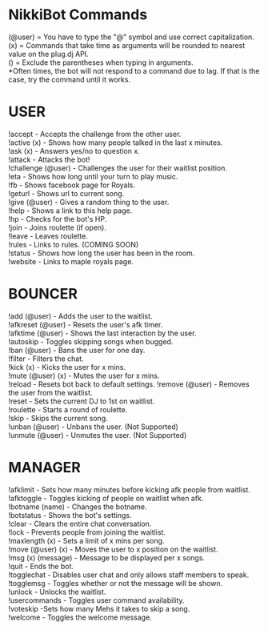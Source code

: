 NikkiBot Commands
======================
(@user) = You have to type the "@" symbol and use correct capitalization.<br>
(x) = Commands that take time as arguments will be rounded to nearest value on the plug.dj API.<br>
() = Exclude the parentheses when typing in arguments.<br>
*Often times, the bot will not respond to a command due to lag. If that is the case, try the command until it works.

USER
===========
!accept - Accepts the challenge from the other user.<br>
!active (x) - Shows how many people talked in the last x minutes.<br>
!ask (x) - Answers yes/no to question x.<br>
!attack - Attacks the bot!<br>
!challenge (@user) - Challenges the user for their waitlist position.<br>
!eta - Shows how long until your turn to play music.<br>
!fb - Shows facebook page for Royals.<br>
!geturl - Shows url to current song.<br>
!give (@user) - Gives a random thing to the user. <br>
!help - Shows a link to this help page.<br>
!hp - Checks for the bot's HP.<br>
!join - Joins roulette (if open).<br>
!leave - Leaves roulette.<br>
!rules - Links to rules. (COMING SOON)<br>
!status - Shows how long the user has been in the room.<br>
!website - Links to maple royals page.


BOUNCER
===========
!add (@user) - Adds the user to the waitlist.<br>
!afkreset (@user) - Resets the user's afk timer.<br>
!afktime (@user) - Shows the last interaction by the user.<br>
!autoskip - Toggles skipping songs when bugged.<br>
!ban (@user) - Bans the user for one day.<br>
!filter -  Filters the chat.<br>
!kick (x) - Kicks the user for x mins.<br>
!mute (@user) (x) - Mutes the user for x mins.<br>
!reload - Resets bot back to default settings.
!remove (@user) - Removes the user from the waitlist.<br>
!reset - Sets the current DJ to 1st on waitlist.<br>
!roulette - Starts a round of roulette.<br>
!skip - Skips the current song.<br>
!unban (@user) - Unbans the user. (Not Supported)<br>
!unmute (@user) - Unmutes the user. (Not Supported)<br>



MANAGER
===========
!afklimit - Sets how many minutes before kicking afk people from waitlist.<br>
!afktoggle - Toggles kicking of people on waitlist when afk.<br>
!botname (name) - Changes the botname.<br>
!botstatus - Shows the bot's settings.<br>
!clear - Clears the entire chat conversation.<br>
!lock - Prevents people from joining the waitlist.<br>
!maxlength (x) - Sets a limit of x mins per song. <br>
!move (@user) (x) - Moves the user to x position on the waitlist. <br>
!msg (x) (message) - Message to be displayed per x songs.<br>
!quit - Ends the bot.<br>
!togglechat - Disables user chat and only allows staff members to speak.<br>
!togglemsg - Toggles whether or not the message will be shown.<br>
!unlock - Unlocks the waitlist.<br>
!usercommands - Toggles user command availability.<br>
!voteskip -Sets how many Mehs it takes to skip a song.<br>
!welcome - Toggles the welcome message.
